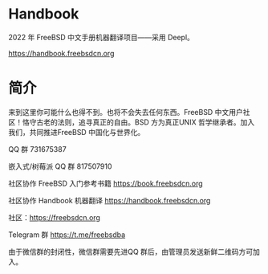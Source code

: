 # Handbook
2022 年 FreeBSD 中文手册机器翻译项目——采用 Deepl。

https://handbook.freebsdcn.org

# 简介
来到这里你可能什么也得不到。也将不会失去任何东西。FreeBSD 中文用户社区！恪守古老的法则，追寻真正的自由。BSD 方为真正UNIX 哲学继承者。加入我们，共同推进FreeBSD 中国化与世界化。

QQ 群 731675387

嵌入式/树莓派 QQ 群 817507910

社区协作 FreeBSD 入门参考书籍 https://book.freebsdcn.org

社区协作 Handbook 机器翻译 https://handbook.freebsdcn.org

社区：https://freebsdcn.org

Telegram 群 https://t.me/freebsdba

由于微信群的封闭性，微信群需要先进QQ 群后，由管理员发送新鲜二维码方可加入。
